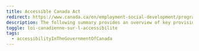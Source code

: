 ```yaml
---
title: Accessible Canada Act
redirect: https://www.canada.ca/en/employment-social-development/programs/accessible-canada/act-summary.html
description: The following summary provides an overview of key provisions of the <a href="https://laws-lois.justice.gc.ca/eng/acts/A-0.6/"><em>Accessible Canada Act</em></a>. It is not a legal document and it is not intended for use in interpreting the Act. The full text of the <a href="https://laws-lois.justice.gc.ca/eng/acts/A-0.6/"><em>Accessible Canada Act</em></a> is available on the Department of Justice Canada’s website.
toggle: loi-canadienne-sur-l-accessibilite
tags:
  - accessibilityInTheGovernmentOfCanada
---
```

